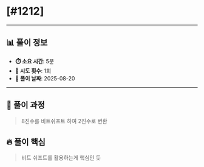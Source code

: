 # [#1212]

---

## 📊 풀이 정보

- **⏱️ 소요 시간**: 5분
- **🔄 시도 횟수**: 1회
- **📅 풀이 날짜**: 2025-08-20

---

## 💭 풀이 과정

> 8진수를 비트쉬프트 하여 2진수로 변환

## 🔥 풀이 핵심

> 비트 쉬프트를 활용하는게 핵심인 듯
